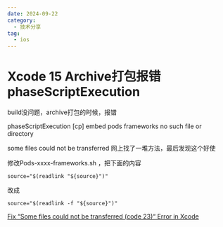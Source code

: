 ```yaml
---
date: 2024-09-22
category:
  - 技术分享
tag:
  - ios
---
```


# Xcode 15 Archive打包报错phaseScriptExecution

build没问题，archive打包的时候，报错

phaseScriptExecution [cp] embed pods frameworks  no such file or directory

some files could not be transferred
网上找了一堆方法，最后发现这个好使

修改Pods-xxxx-frameworks.sh ，把下面的内容

```
source="$(readlink "${source}")"
```
改成
```
source="$(readlink -f "${source}")"
```

[Fix “Some files could not be transferred (code 23)“ Error in Xcode](https://swiftylion.com/articles/some-files-could-not-be-transferred-code-23)

